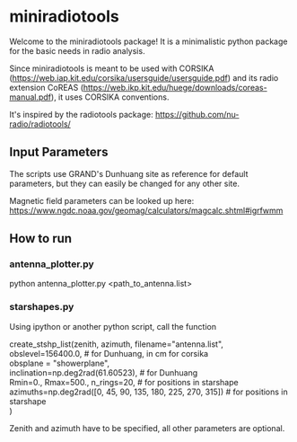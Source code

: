 # miniradiotools
 
Welcome to the miniradiotools package! It is a minimalistic python package for the basic needs in radio analysis.

Since miniradiotools is meant to be used with CORSIKA (https://web.iap.kit.edu/corsika/usersguide/usersguide.pdf) and its radio extension CoREAS (https://web.ikp.kit.edu/huege/downloads/coreas-manual.pdf), it uses CORSIKA conventions.

It's inspired by the radiotools package: https://github.com/nu-radio/radiotools/


## Input Parameters

The scripts use GRAND's Dunhuang site as reference for default parameters, but they can easily be changed for any other site.

Magnetic field parameters can be looked up here: https://www.ngdc.noaa.gov/geomag/calculators/magcalc.shtml#igrfwmm

## How to run
### antenna_plotter.py
python antenna_plotter.py <path_to_antenna.list>

### starshapes.py
Using ipython or another python script, call the function

create_stshp_list(zenith, azimuth, filename="antenna.list", \
                        obslevel=156400.0, # for Dunhuang, in cm for corsika\
                        obsplane = "showerplane",\
                        inclination=np.deg2rad(61.60523), # for Dunhuang\
                        Rmin=0., Rmax=500., n_rings=20, # for positions in starshape\
                        azimuths=np.deg2rad([0, 45, 90, 135, 180, 225, 270, 315]) # for positions in starshape\
                        )

Zenith and azimuth have to be specified, all other parameters are optional.